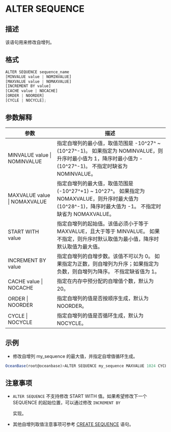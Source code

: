 ALTER SEQUENCE 
===================================



描述 
-----------

该语句用来修改自增列。

格式 
-----------

```javascript
ALTER SEQUENCE sequence_name
[MINVALUE value | NOMINVALUE]
[MAXVALUE value | NOMAXVALUE]
[INCREMENT BY value]
[CACHE value | NOCACHE]
[ORDER | NOORDER]
[CYCLE | NOCYCLE];
```



参数解释 
-------------



|              参数              |                                                                     描述                                                                      |
|------------------------------|---------------------------------------------------------------------------------------------------------------------------------------------|
| MINVALUE value \| NOMINVALUE | 指定自增列的最小值，取值范围是 -10^27^ \~ (10^27^-1)。 如果指定为 NOMINVALUE，则升序时最小值为 1，降序时最小值为 -(10^27^-1)。 不指定时缺省为 NOMINVALUE。 |
| MAXVALUE value \| NOMAXVALUE | 指定自增列的最大值，取值范围是 (-10^27^+1) \~ 10^27^。 如果指定为 NOMAXVALUE，则升序时最大值为(10^28^-1)，降序时最大值为 -1。 不指定时缺省为 NOMAXVALUE。  |
| START WITH value             | 指定自增列的起始值。该值必须小于等于 MAXVALUE，且大于等于 MINVALUE。 如果不指定，则升序时默认取值为最小值，降序时默认取值为最大值。                                                 |
| INCREMENT BY value           | 指定自增列的自增步数。该值不可以为 0。 如果指定为正数，则自增列为升序；如果指定为负数，则自增列为降序。 不指定缺省值为 1。                                            |
| CACHE value \| NOCACHE       | 指定在内存中预分配的自增值个数，默认为20。                                                                                                                      |
| ORDER \| NOORDER             | 指定自增列的值是否按顺序生成，默认为 NOORDER。                                                                                                                 |
| CYCLE \| NOCYCLE             | 指定自增列的值是否循环生成，默认为 NOCYCLE。                                                                                                                  |



示例 
-----------

* 修改自增列 my_sequence 的最大值，并指定自增值循环生成。

  




```javascript
OceanBase(root@oceanbase)>ALTER SEQUENCE my_sequence MAXVALUE 1024 CYCLE;
```



注意事项 
-------------

* `ALTER SEQUENCE` 不支持修改 START WITH 值。如果希望修改下一个 SEQUENCE 的起始位置，可以通过修改 `INCREMENT BY`

  实现。
  

* 其他自增列取值注意事项可参考 [CREATE SEQUENCE](../../../11.sql-reference-oracle-mode/9.sql-statement-1/1.DDL-1/12.create-sequence.md) 语句。

  




